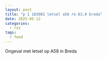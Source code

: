 ```yaml
---
layout: post
title: "p 1 183081 letsel a58 re 63,0 breda"
date: 2025-05-12
categories: 
  - rss
tags: 
  - feed
---
```


Ongeval met letsel op A58 in Breda
